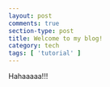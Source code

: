 ```yaml
---
layout: post
comments: true
section-type: post
title: Welcome to my blog!
category: tech
tags: [ 'tutorial' ]
---
```


Hahaaaaa!!!
